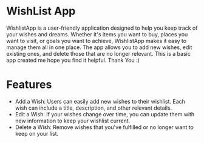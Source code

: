 # WishList App
WishlistApp is a user-friendly application designed to help you keep track of your wishes and dreams. Whether it's items you want to buy, places you want to visit, or goals you want to achieve, WishlistApp makes it easy to manage them all in one place. The app allows you to add new wishes, edit existing ones, and delete those that are no longer relevant. This is a basic app created me hope you find it helpful. Thank You :)

# Features
- Add a Wish: Users can easily add new wishes to their wishlist. Each wish can include a title, description, and other relevant details.
- Edit a Wish: If your wishes change over time, you can update them with new information to keep your wishlist current.
- Delete a Wish: Remove wishes that you've fulfilled or no longer want to keep on your list.

